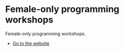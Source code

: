 # Female-only programming workshops

Female-only programming workshops.

- [Go to the website](https://richelbilderbeek.github.io/female_only_programming_workshops/)


